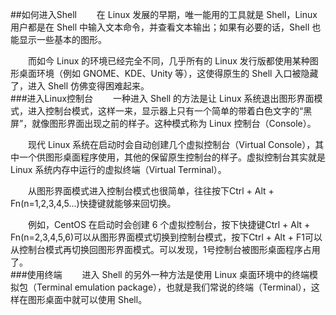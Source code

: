 ##如何进入Shell
&emsp;&emsp;在 Linux 发展的早期，唯一能用的工具就是 Shell，Linux 用户都是在 Shell 中输入文本命令，并查看文本输出；如果有必要的话，Shell 也能显示一些基本的图形。

&emsp;&emsp;而如今 Linux 的环境已经完全不同，几乎所有的 Linux 发行版都使用某种图形桌面环境（例如 GNOME、KDE、Unity 等），这使得原生的 Shell 入口被隐藏了，进入 Shell 仿佛变得困难起来。  
###进入Linux控制台
&emsp;&emsp;一种进入 Shell 的方法是让 Linux 系统退出图形界面模式，进入控制台模式，这样一来，显示器上只有一个简单的带着白色文字的“黑屏”，就像图形界面出现之前的样子。这种模式称为 Linux 控制台（Console）。

&emsp;&emsp;现代 Linux 系统在启动时会自动创建几个虚拟控制台（Virtual Console），其中一个供图形桌面程序使用，其他的保留原生控制台的样子。虚拟控制台其实就是 Linux 系统内存中运行的虚拟终端（Virtual Terminal）。

&emsp;&emsp;从图形界面模式进入控制台模式也很简单，往往按下Ctrl + Alt + Fn(n=1,2,3,4,5...)快捷键就能够来回切换。

&emsp;&emsp;例如，CentOS 在启动时会创建 6 个虚拟控制台，按下快捷键Ctrl + Alt + Fn(n=2,3,4,5,6)可以从图形界面模式切换到控制台模式，按下Ctrl + Alt + F1可以从控制台模式再切换回图形界面模式。可以发现，1号控制台被图形桌面程序占用了。  
###使用终端
&emsp;&emsp;进入 Shell 的另外一种方法是使用 Linux 桌面环境中的终端模拟包（Terminal emulation package），也就是我们常说的终端（Terminal），这样在图形桌面中就可以使用 Shell。
